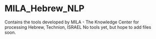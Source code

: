 # MILA_Hebrew_NLP
Contains the tools developed by MILA - The Knowledge Center for processing Hebrew, Technion, ISRAEL
No tools yet, but hope to add files soon.
